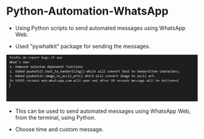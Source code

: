 # Python-Automation-WhatsApp

* Using Python scripts to send automated messages using WhatsApp Web.

* Used "pywhatkit" package for sending the messages.

![code_ss](https://github.com/raghavk16/Python-Automation-WhatsApp/blob/master/pysnippet.png?raw=true)

* This can be used to send automated messages using WhatsApp Web, from the terminal, using Python.

* Choose time and custom message.

